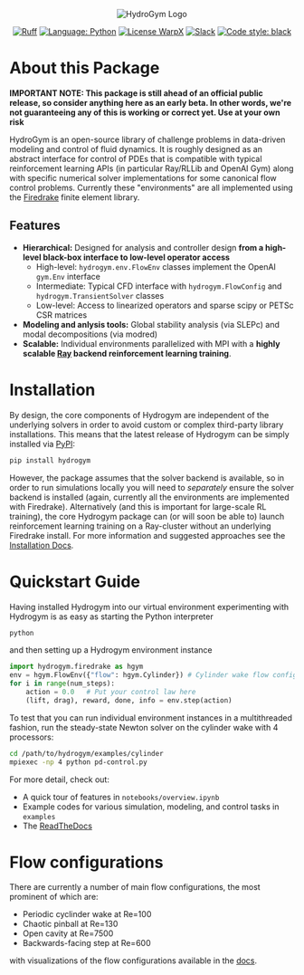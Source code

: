 <p align="center">
<a rel="nofollow"><img alt="HydroGym Logo" src="docs/source/_static/imgs/logo.svg"></a>
</p>

<p align="center">
<a href="https://github.com/astral-sh/ruff"><img alt="Ruff" src="https://img.shields.io/endpoint?url=https://raw.githubusercontent.com/astral-sh/ruff/main/assets/badge/v2.json"></a>
<a href="https://python.org/"><img alt="Language: Python" src="https://img.shields.io/badge/language-Python-orange.svg"></a>
<a href="https://spdx.org/licenses/MIT.html"><img alt="License WarpX" src="https://img.shields.io/badge/license-MIT-blue.svg"></a>
<a href="https://join.slack.com/t/hydrogym/shared_invite/zt-27u914dfn-UFq3CkaxiLs8dwZ_fDkBuA"><img alt="Slack" src="https://img.shields.io/badge/slack-hydrogym-brightgreen.svg?logo=slack"></a>
<a href="https://github.com/psf/black"><img alt="Code style: black" src="https://img.shields.io/badge/code%20style-black-000000.svg"></a>
</p>



# About this Package

__IMPORTANT NOTE: This package is still ahead of an official public release, so consider anything here as an early beta. In other words, we're not guaranteeing any of this is working or correct yet. Use at your own risk__

HydroGym is an open-source library of challenge problems in data-driven modeling and control of fluid dynamics.
It is roughly designed as an abstract interface for control of PDEs that is compatible with typical reinforcement learning APIs
(in particular Ray/RLLib and OpenAI Gym) along with specific numerical solver implementations for some canonical flow control problems.
Currently these "environments" are all implemented using the [Firedrake](https://www.firedrakeproject.org/) finite element library.

## Features
* __Hierarchical:__ Designed for analysis and controller design **from a high-level black-box interface to low-level operator access**
    - High-level: `hydrogym.env.FlowEnv` classes implement the OpenAI `gym.Env` interface
    - Intermediate: Typical CFD interface with `hydrogym.FlowConfig` and `hydrogym.TransientSolver` classes
    - Low-level: Access to linearized operators and sparse scipy or PETSc CSR matrices
* __Modeling and anlysis tools:__ Global stability analysis (via SLEPc) and modal decompositions (via modred)
* __Scalable:__ Individual environments parallelized with MPI with a **highly scalable [Ray](https://github.com/ray-project/ray) backend reinforcement learning training**.

# Installation

By design, the core components of Hydrogym are independent of the underlying solvers in order to avoid custom or complex
third-party library installations.
This means that the latest release of Hydrogym can be simply installed via [PyPI](https://pypi.org/project/hydrogym/):

```bash
pip install hydrogym
```

However, the package assumes that the solver backend is available, so in order to run simulations locally you will
need to _separately_ ensure the solver backend is installed (again, currently all the environments are implemented with Firedrake).
Alternatively (and this is important for large-scale RL training), the core Hydrogym package can (or will soon be able to) launch reinforcement learning training on a Ray-cluster without an underlying Firedrake install.
For more information and suggested approaches see the [Installation Docs](https://hydrogym.readthedocs.io/en/latest/installation.html).

# Quickstart Guide

 Having installed Hydrogym into our virtual environment experimenting with Hydrogym is as easy as starting the Python interpreter
 
 ```bash
 python
 ```
 
 and then setting up a Hydrogym environment instance
 
```python
import hydrogym.firedrake as hgym
env = hgym.FlowEnv({"flow": hgym.Cylinder}) # Cylinder wake flow configuration
for i in range(num_steps):
    action = 0.0   # Put your control law here
    (lift, drag), reward, done, info = env.step(action)
```

To test that you can run individual environment instances in a multithreaded fashion, run the steady-state Newton solver on the cylinder wake with 4 processors:

```bash
cd /path/to/hydrogym/examples/cylinder
mpiexec -np 4 python pd-control.py
```

For more detail, check out:

* A quick tour of features in `notebooks/overview.ipynb`
* Example codes for various simulation, modeling, and control tasks in `examples`
* The [ReadTheDocs](https://hydrogym.readthedocs.io/en/latest/)

# Flow configurations

There are currently a number of main flow configurations, the most prominent of which are:

- Periodic cyclinder wake at Re=100
- Chaotic pinball at Re=130
- Open cavity at Re=7500
- Backwards-facing step at Re=600

with visualizations of the flow configurations available in the [docs](docs/FlowConfigurations.md).
